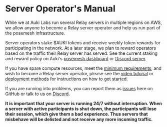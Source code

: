 # Server Operator's Manual

While we at Auki Labs run several Relay servers in multiple regions on AWS, we allow anyone to become a Relay server operator and help us run part of the posemesh infrastructure.

Server operators stake $AUKI tokens and receive weekly token rewards for participating in the network. At a later stage, we plan to reward operators based on the traffic their Relay server has served. See the current staking and reward policy on Auki's [posemesh dashboard](https://dashboard.auki.network) or [Discord server](https://discord.gg/aukiverse).

If you have spare compute resources, meet the [minimum requirements](minimum-requirements.md), and wish to become a Relay server operator, please see the [video tutorial](video-tutorial.md) or [deployment methods](deployment.md) for instructions on how to get started.

If you are running into problems, you can report them as [issues](https://github.com/aukilabs/hagall/issues) here on GitHub or talk to us on [Discord](https://discord.gg/aukiverse).

**It is important that your server is running 24/7 without interruption. When a server with active participants is shut down, the participants will lose their session, which give them a bad experience. Thus servers that misbehave will be delisted and not receive any more incoming traffic.**
